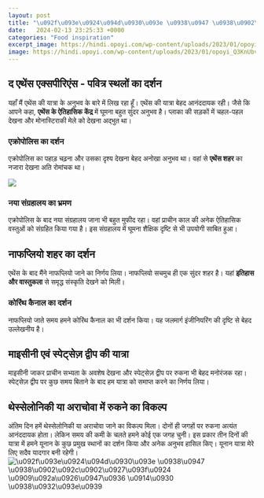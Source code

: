 ```yaml
---
layout: post
title: "\u092f\u093e\u0924\u094d\u0930\u093e \u0938\u0947 \u0938\u0902\u092c\u0902\u0927\u093f\u0924 \u0909\u092a\u0926\u0947\u0936 \u0914\u0930 \u0938\u0932\u093e\u0939"
date:   2024-02-13 23:25:33 +0000
categories: "Food inspiration"
excerpt_image: https://hindi.opoyi.com/wp-content/uploads/2023/01/opoyi_Q3KnUbvkd.jpg
image: https://hindi.opoyi.com/wp-content/uploads/2023/01/opoyi_Q3KnUbvkd.jpg
---
```


## द एथेंस एक्सपीरिएंस - पवित्र स्थलों का दर्शन
यहाँ मैं एथेंस की यात्रा के अनुभव के बारे में लिख रहा हूँ। एथेंस की यात्रा बेहद आनंददायक रही। जैसे कि आपने कहा, **एथेंस के ऐतिहासिक केंद्र** में घूमना बहुत सुंदर अनुभव है। प्लाका की सड़कों में चहल-पहल देखना और मोनास्टिराकी मेले को देखना अद्भुत था। 
### एक्रोपोलिस का दर्शन
एक्रोपोलिस का पहाड़ चढ़ना और उसका दृश्य देखना बेहद अनोखा अनुभव था। वहां से **एथेंस शहर** का नजारा देखना अति रोमांचक था। 

![](https://hindi.opoyi.com/wp-content/uploads/2023/01/opoyi_2vLF9auZA.jpg)
### नया संग्रहालय का भ्रमण
एक्रोपोलिस के बाद नया संग्रहालय जाना भी बहुत मुफीद रहा। वहां प्राचीन काल की अनेक ऐतिहासिक वस्तुओं को संग्रहित किया गया है। इस संग्रहालय में घूमना शैक्षिक दृष्टि से भी उपयोगी साबित हुआ।
## नाफप्लियो शहर का दर्शन 
एथेंस के बाद मैंने नाफप्लियो जाने का निर्णय लिया। नाफप्लियो सचमुच ही एक सुंदर शहर है। यहां **इतिहास और वास्तुकला** से समृद्ध संस्कृति देखने को मिली। 
### कोरिंथ कैनाल का दर्शन
नाफप्लियो जाते समय हमने कोरिंथ कैनाल का भी दर्शन किया। यह जलमार्ग इंजीनियरिंग की दृष्टि से बेहद उल्लेखनीय है।
## माइसीनी एवं स्पेट्सेज़ द्वीप की यात्रा
माइसीनी जाकर प्राचीन सभ्यता के अवशेष देखना और स्पेट्सेज़ द्वीप पर रुकना भी बेहद मनोरंजक रहा। स्पेट्सेज़ द्वीप पर कुछ समय बिताने के बाद हम यात्रा को समाप्त करने का निर्णय लिया।
## थेस्सेलोनिकी या अराचोवा में रुकने का विकल्प 
अंतिम दिन हमें थेस्सेलोनिकी या अराचोवा जाने का विकल्प मिला। दोनों ही जगहों पर रुकना अत्यंत आनंददायक होता। लेकिन समय की कमी के चलते हमने कोई एक जगह चुनी।
इस प्रकार तीन दिनों की यात्रा में हमने यूनान के कुछ प्रमुख स्थानों का दर्शन किया और अनेक अनुभव हासिल किए। यूनान यात्रा मेरे लिए सदैव यादगार बनी रहेगी।
![\u092f\u093e\u0924\u094d\u0930\u093e \u0938\u0947 \u0938\u0902\u092c\u0902\u0927\u093f\u0924 \u0909\u092a\u0926\u0947\u0936 \u0914\u0930 \u0938\u0932\u093e\u0939](https://hindi.opoyi.com/wp-content/uploads/2023/01/opoyi_Q3KnUbvkd.jpg)